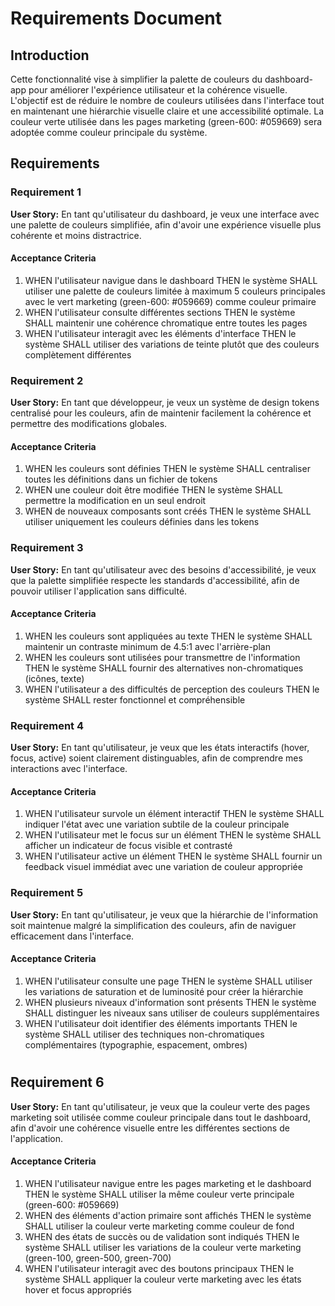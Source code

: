 # Requirements Document

## Introduction

Cette fonctionnalité vise à simplifier la palette de couleurs du dashboard-app pour améliorer l'expérience utilisateur et la cohérence visuelle. L'objectif est de réduire le nombre de couleurs utilisées dans l'interface tout en maintenant une hiérarchie visuelle claire et une accessibilité optimale. La couleur verte utilisée dans les pages marketing (green-600: #059669) sera adoptée comme couleur principale du système.

## Requirements

### Requirement 1

**User Story:** En tant qu'utilisateur du dashboard, je veux une interface avec une palette de couleurs simplifiée, afin d'avoir une expérience visuelle plus cohérente et moins distractrice.

#### Acceptance Criteria

1. WHEN l'utilisateur navigue dans le dashboard THEN le système SHALL utiliser une palette de couleurs limitée à maximum 5 couleurs principales avec le vert marketing (green-600: #059669) comme couleur primaire
2. WHEN l'utilisateur consulte différentes sections THEN le système SHALL maintenir une cohérence chromatique entre toutes les pages
3. WHEN l'utilisateur interagit avec les éléments d'interface THEN le système SHALL utiliser des variations de teinte plutôt que des couleurs complètement différentes

### Requirement 2

**User Story:** En tant que développeur, je veux un système de design tokens centralisé pour les couleurs, afin de maintenir facilement la cohérence et permettre des modifications globales.

#### Acceptance Criteria

1. WHEN les couleurs sont définies THEN le système SHALL centraliser toutes les définitions dans un fichier de tokens
2. WHEN une couleur doit être modifiée THEN le système SHALL permettre la modification en un seul endroit
3. WHEN de nouveaux composants sont créés THEN le système SHALL utiliser uniquement les couleurs définies dans les tokens

### Requirement 3

**User Story:** En tant qu'utilisateur avec des besoins d'accessibilité, je veux que la palette simplifiée respecte les standards d'accessibilité, afin de pouvoir utiliser l'application sans difficulté.

#### Acceptance Criteria

1. WHEN les couleurs sont appliquées au texte THEN le système SHALL maintenir un contraste minimum de 4.5:1 avec l'arrière-plan
2. WHEN les couleurs sont utilisées pour transmettre de l'information THEN le système SHALL fournir des alternatives non-chromatiques (icônes, texte)
3. WHEN l'utilisateur a des difficultés de perception des couleurs THEN le système SHALL rester fonctionnel et compréhensible

### Requirement 4

**User Story:** En tant qu'utilisateur, je veux que les états interactifs (hover, focus, active) soient clairement distinguables, afin de comprendre mes interactions avec l'interface.

#### Acceptance Criteria

1. WHEN l'utilisateur survole un élément interactif THEN le système SHALL indiquer l'état avec une variation subtile de la couleur principale
2. WHEN l'utilisateur met le focus sur un élément THEN le système SHALL afficher un indicateur de focus visible et contrasté
3. WHEN l'utilisateur active un élément THEN le système SHALL fournir un feedback visuel immédiat avec une variation de couleur appropriée

### Requirement 5

**User Story:** En tant qu'utilisateur, je veux que la hiérarchie de l'information soit maintenue malgré la simplification des couleurs, afin de naviguer efficacement dans l'interface.

#### Acceptance Criteria

1. WHEN l'utilisateur consulte une page THEN le système SHALL utiliser les variations de saturation et de luminosité pour créer la hiérarchie
2. WHEN plusieurs niveaux d'information sont présents THEN le système SHALL distinguer les niveaux sans utiliser de couleurs supplémentaires
3. WHEN l'utilisateur doit identifier des éléments importants THEN le système SHALL utiliser des techniques non-chromatiques complémentaires (typographie, espacement, ombres)
#
## Requirement 6

**User Story:** En tant qu'utilisateur, je veux que la couleur verte des pages marketing soit utilisée comme couleur principale dans tout le dashboard, afin d'avoir une cohérence visuelle entre les différentes sections de l'application.

#### Acceptance Criteria

1. WHEN l'utilisateur navigue entre les pages marketing et le dashboard THEN le système SHALL utiliser la même couleur verte principale (green-600: #059669)
2. WHEN des éléments d'action primaire sont affichés THEN le système SHALL utiliser la couleur verte marketing comme couleur de fond
3. WHEN des états de succès ou de validation sont indiqués THEN le système SHALL utiliser les variations de la couleur verte marketing (green-100, green-500, green-700)
4. WHEN l'utilisateur interagit avec des boutons principaux THEN le système SHALL appliquer la couleur verte marketing avec les états hover et focus appropriés